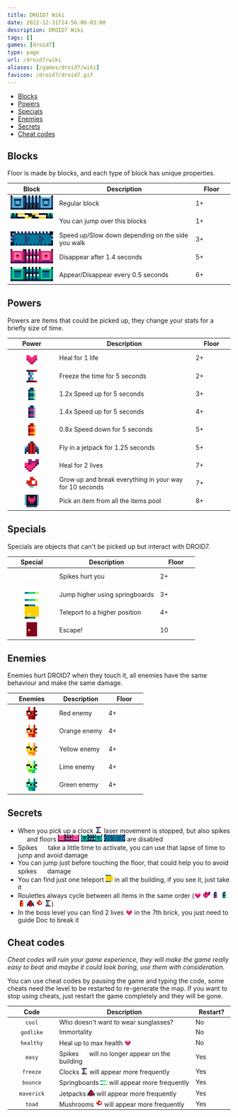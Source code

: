 ```yaml
---
title: DROID7 Wiki
date: 2022-12-31T14:56:00-03:00
description: DROID7 Wiki
tags: []
games: [droid7]
type: page
url: /droid7/wiki
aliases: [/games/droid7/wiki]
favicon: /droid7/droid7.gif
---
```


- [Blocks](#blocks)
- [Powers](#powers)
- [Specials](#specials)
- [Enemies](#enemies)
- [Secrets](#secrets)
- [Cheat codes](#cheat-codes)

## Blocks

Floor is made by blocks, and each type of block has unique properties.

| Block                                                                                            | Description                                       | Floor  |
| ------------------------------------------------------------------------------------------------ | ------------------------------------------------- | ------ |
| <img alt="Block" class="borderless" src="blocks/block.png">                                      | Regular block                                     | 1+     |
| <img alt="One way" class="borderless" src="blocks/one_way.png">                                  | You can jump over this blocks                     | 1+     |
| <img alt="Walking machine" class="borderless" src="blocks/walking_machine.gif">                  | Speed up/Slow down depending on the side you walk | 3+     |
| <img alt="Droppable" class="borderless" src="blocks/droppable.png">                              | Disappear after 1.4 seconds                       | 5+     |
| <img alt="Togglable" class="borderless" src="blocks/togglable.gif">                              | Appear/Disappear every 0.5 seconds                | 6+     |

## Powers

Powers are items that could be picked up, they change your stats for a briefly size of time.

| Power                                                                        | Description                                             | Floor |
|------------------------------------------------------------------------------|---------------------------------------------------------|-------|
| <img alt="Life" class="borderless" src="items/life.png">                     | Heal for 1 life                                         | 2+    |
| <img alt="Clock" class="borderless" src="items/clock.png">                   | Freeze the time for 5 seconds                           | 2+    |
| <img alt="Battery" class="borderless" src="items/battery.png">               | 1.2x Speed up for 5 seconds                             | 3+    |
| <img alt="Super battery" class="borderless" src="items/super_battery.png">   | 1.4x Speed up for 5 seconds                             | 4+    |
| <img alt="Broken battery" class="borderless" src="items/broken_battery.png"> | 0.8x Speed down for 5 seconds                           | 5+    |
| <img alt="Jetpack" class="borderless" src="items/jetpack.png">               | Fly in a jetpack for 1.25 seconds                       | 5+    |
| <img alt="Two lives" class="borderless" src="items/two_lives.png">           | Heal for 2 lives                                        | 7+    |
| <img alt="Mushroom" class="borderless" src="items/mushroom.png">             | Grow up and break everything in your way for 10 seconds | 7+    |
| <img alt="Roulette" class="borderless" src="items/roulette.gif">             | Pick an item from all the items pool                    | 8+    |

## Specials

Specials are objects that can't be picked up but interact with DROID7.

| Special                                                                   | Description                    | Floor |
|---------------------------------------------------------------------------|--------------------------------|-------|
| <img alt="Spikes" class="borderless" src="specials/spikes.gif">           | Spikes hurt you                | 2+    |
| <img alt="Springboard" class="borderless" src="specials/springboard.gif"> | Jump higher using springboards | 3+    |
| <img alt="Teleport" class="borderless" src="specials/teleport.gif">       | Teleport to a higher position  | 4+    |
| <img alt="Door" class="borderless" src="specials/door.png">               | Escape!                        | 10    |

## Enemies

Enemies hurt DROID7 when they touch it,  all enemies have the same behaviour and make the same damage.

| Enemies                                                        | Description  | Floor |
|----------------------------------------------------------------|--------------|-------|
| <img alt="Red" class="borderless" src="enemies/red.gif">       | Red enemy    | 4+    |
| <img alt="Orange" class="borderless" src="enemies/orange.gif"> | Orange enemy | 4+    |
| <img alt="Yellow" class="borderless" src="enemies/yellow.gif"> | Yellow enemy | 4+    |
| <img alt="Lime" class="borderless" src="enemies/lime.gif">     | Lime enemy   | 4+    |
| <img alt="Green" class="borderless" src="enemies/green.gif">   | Green enemy  | 4+    |

## Secrets

- When you pick up a clock <img alt="Clock" class="borderless small-icon" src="items/clock.png"> laser movement is stopped, but also spikes <img alt="Spikes" class="borderless small-icon" src="specials/spikes.gif"> and floors <img alt="Droppable" class="borderless small-icon" src="blocks/droppable.png"> <img alt="Togglable" class="borderless small-icon" src="blocks/togglable.gif"> <img alt="Walking machine" class="borderless small-icon" src="blocks/walking_machine.gif"> are disabled
- Spikes <img alt="Spikes" class="borderless small-icon" src="specials/spikes.gif"> take a little time to activate, you can use that lapse of time to jump and avoid damage
- You can jump just before touching the floor, that could help you to avoid spikes <img alt="Spikes" class="borderless small-icon" src="specials/spikes.gif"> damage
- You can find just one teleport <img alt="Teleport" class="borderless small-icon" src="specials/teleport.gif"> in all the building, if you see it, just take it
- Roulettes always cycle between all items in the same order (<img alt="Life" class="borderless small-icon" src="items/life.png"> <img alt="Two lives" class="borderless small-icon" src="items/two_lives.png"> <img alt="Super battery" class="borderless small-icon" src="items/super_battery.png"> <img alt="Battery" class="borderless small-icon" src="items/battery.png"> <img alt="Broken battery" class="borderless small-icon" src="items/broken_battery.png"> <img alt="Jetpack" class="borderless small-icon" src="items/jetpack.png"> <img alt="Mushroom" class="borderless small-icon" src="items/mushroom.png"> <img alt="Clock" class="borderless small-icon" src="items/clock.png">)
- In the boss level you can find 2 lives <img alt="Life" class="borderless small-icon" src="items/life.png"> in the 7th brick, you just need to guide Doc to break it

## Cheat codes

*Cheat codes will ruin your game experience, they will make the game really easy to beat and maybe it could look boring, use them with consideration.*

You can use cheat codes by pausing the game and typing the code, some cheats need the level to be restarted to re-generate the map. If you want to stop using cheats, just restart the game completely and they will be gone.

| Code       | Description                                                                                                                   | Restart? |
|------------|-------------------------------------------------------------------------------------------------------------------------------|----------|
| `cool`     | Who doesn't want to wear sunglasses?                                                                                          | No       |
| `godlike`  | Immortality                                                                                                                   | No       |
| `healthy`  | Heal up to max health <img alt="Life" class="borderless small-icon" src="items/life.png">                                     | No       |
| `easy`     | Spikes <img alt="Spikes" class="borderless small-icon" src="specials/spikes.gif"> will no longer appear on the building       | Yes      |
| `freeze`   | Clocks <img alt="Clock" class="borderless small-icon" src="items/clock.png"> will appear more frequently                      | Yes      |
| `bounce`   | Springboards <img alt="Springboard" class="borderless small-icon" src="specials/springboard.gif"> will appear more frequently | Yes      |
| `maverick` | Jetpacks <img alt="Jetpack" class="borderless small-icon" src="items/jetpack.png"> will appear more frequently                | Yes      |
| `toad`     | Mushrooms <img alt="Mushroom" class="borderless small-icon" src="items/mushroom.png"> will appear more frequently             | Yes      |


<style>
  th:first-of-type, td:first-of-type {
    text-align: center;
    width: 96px;
  }

  td:last-of-type {
    width: 72px;
  }

  .small-icon {
    height: 16px;
  }
</style>
